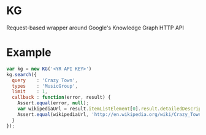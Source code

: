 # KG
Request-based wrapper around Google's Knowledge Graph HTTP API

# Example
```js
var kg = new KG('<YR API KEY>')
kg.search({
  query    : 'Crazy Town',
  types    : 'MusicGroup',
  limit    : 1,
  callback : function(error, result) {
    Assert.equal(error, null);
    var wikipediaUrl = result.itemListElement[0].result.detailedDescription.url;
    Assert.equal(wikipediaUrl, 'http://en.wikipedia.org/wiki/Crazy_Town')
  }
});
```
